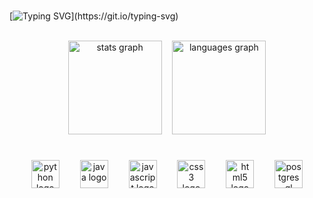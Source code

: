 <!--<img width=100% src="https://github.com/user-attachments/assets/028cc404-839d-4faf-84b2-087549f143d7" />-->

<br>

[![Typing SVG](https://readme-typing-svg.herokuapp.com?font=Ubuntu+Mono&size=60&pause=1000&center=true&vCenter=true&width=1000&lines=Hello%2C+my+name+is+Cassiano!)](https://git.io/typing-svg)

<br>

<div align="center">
  <img src="https://github-readme-stats.vercel.app/api?username=cassianowalicoski01&hide_title=false&hide_rank=false&show_icons=true&include_all_commits=true&count_private=true&disable_animations=false&theme=github_dark&locale=pt-br&hide_border=false&order=1&custom_title=Minhas%20est%C3%A1tisticas:" height="150" alt="stats graph"  />ㅤ
  <img src="https://github-readme-stats.vercel.app/api/top-langs?username=cassianowalicoski01&locale=pt-br&hide_title=false&layout=compact&card_width=320&langs_count=5&theme=github_dark&hide_border=false&order=2&custom_title=Linguagens%20mais%20usadas:" height="150" alt="languages graph"  />
</div>

<br>
ㅤ

<div align="center">
  <img src="https://cdn.jsdelivr.net/gh/devicons/devicon/icons/python/python-original.svg" height="45" alt="python logo"  />
  <img width="25" />
  <img src="https://cdn.jsdelivr.net/gh/devicons/devicon/icons/java/java-original.svg" height="45" alt="java logo"  />
  <img width="25" />
  <img src="https://cdn.jsdelivr.net/gh/devicons/devicon/icons/javascript/javascript-original.svg" height="45" alt="javascript logo"  />
  <img width="25" />
  <img src="https://cdn.jsdelivr.net/gh/devicons/devicon/icons/css3/css3-original.svg" height="45" alt="css3 logo"  />
  <img width="25" />
  <img src="https://cdn.jsdelivr.net/gh/devicons/devicon/icons/html5/html5-original.svg" height="45" alt="html5 logo"  />
  <img width="25" />
  <img src="https://cdn.jsdelivr.net/gh/devicons/devicon/icons/postgresql/postgresql-original.svg" height="45" alt="postgresql logo"  />
</div>
